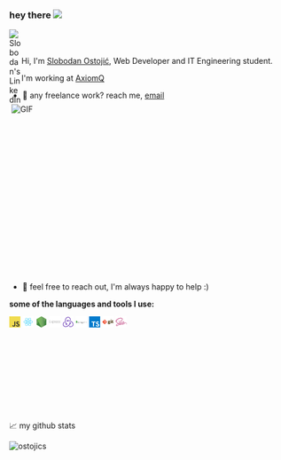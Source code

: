
### hey there <img src="https://media.giphy.com/media/hvRJCLFzcasrR4ia7z/giphy.gif" width="25px">

<a href="https://www.linkedin.com/in/slobodan-ostojić-7006101b4/">
  <img align="left" alt="Slobodan's LinkedIn" width="22px" src="https://raw.githubusercontent.com/peterthehan/peterthehan/master/assets/linkedin.svg" />
</a>


<br />
<br />


Hi, I'm [Slobodan Ostojić](https://slobodan-ostojic.netlify.app/), Web Developer and IT Engineering student.

I'm working at [AxiomQ](https://axiomq.com)  


  <img align="right" alt="GIF" src="https://github.com/abhisheknaiidu/abhisheknaiidu/blob/master/code.gif?raw=true" width="500" height="320" />
  
- 💼 any freelance work? reach me, [email](https://mail.google.com/mail/?view=cm&fs=1&to=slobodan.ostojic@axiomq.com) 
- 💬 feel free to reach out, I'm always happy to help :)

**some of the languages and tools I use:**  

<code><img height="20" src="https://raw.githubusercontent.com/github/explore/80688e429a7d4ef2fca1e82350fe8e3517d3494d/topics/javascript/javascript.png"></code>
<code><img height="20" src="https://raw.githubusercontent.com/github/explore/80688e429a7d4ef2fca1e82350fe8e3517d3494d/topics/react/react.png"></code>
<code><img height="20" src="https://raw.githubusercontent.com/github/explore/80688e429a7d4ef2fca1e82350fe8e3517d3494d/topics/nodejs/nodejs.png"></code>
<code><img height="20" src="https://raw.githubusercontent.com/github/explore/80688e429a7d4ef2fca1e82350fe8e3517d3494d/topics/express/express.png"></code>
<code><img height="20" src="https://raw.githubusercontent.com/github/explore/80688e429a7d4ef2fca1e82350fe8e3517d3494d/topics/redux/redux.png"></code>
<code><img height="20" src="https://raw.githubusercontent.com/github/explore/80688e429a7d4ef2fca1e82350fe8e3517d3494d/topics/mongodb/mongodb.png"></code>
<code><img height="20" src="https://raw.githubusercontent.com/github/explore/80688e429a7d4ef2fca1e82350fe8e3517d3494d/topics/typescript/typescript.png"></code>
<code><img height="20" src="https://raw.githubusercontent.com/github/explore/80688e429a7d4ef2fca1e82350fe8e3517d3494d/topics/git/git.png"></code>
<code><img height="20" src="https://raw.githubusercontent.com/github/explore/80688e429a7d4ef2fca1e82350fe8e3517d3494d/topics/sass/sass.png"></code>

<br />
<br />
<br />
<br />
<br />
<br />
<br />
<br />


📈 my github stats

<p align="left"> <img src="https://github-readme-stats.vercel.app/api?username=ostojics&show_icons=true&theme=algolia" alt="ostojics" />




